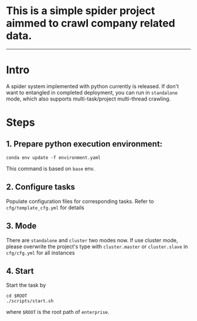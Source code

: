# This is a simple spider project aimmed to crawl company related data.
____

# Intro
A spider system implemented with python currently is released. If don't want to entangled in completed deployment, you can run in `standalone` mode, which also supports multi-task/project multi-thread crawling.

# Steps
## 1. Prepare python execution environment:
```
conda env update -f environment.yaml
```
This command is based on `base` env.
## 2. Configure tasks
Populate configuration files for corresponding tasks. Refer to `cfg/template_cfg.yml` for details
## 3. Mode
There are `standalone` and `cluster` two modes now. If use cluster mode, please overwrite the project's type with `cluster.master` or `cluster.slave` in `cfg/cfg.yml` for all instances
## 4. Start
Start the task by 
```
cd $ROOT
./scripts/start.sh
```
where `$ROOT` is the root path of `enterprise`.